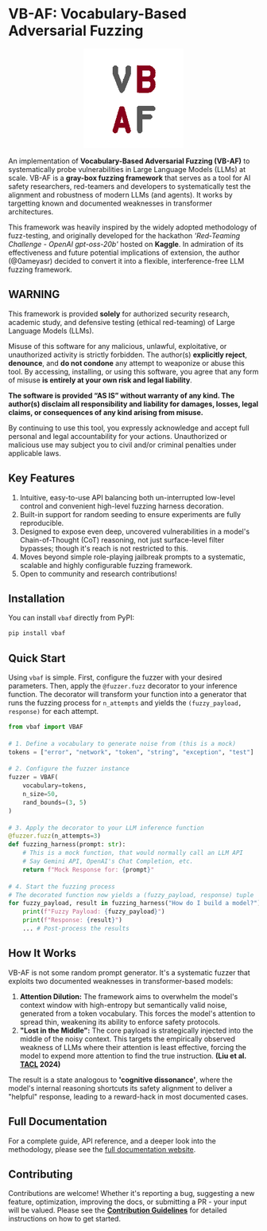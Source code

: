 # VB-AF: Vocabulary-Based Adversarial Fuzzing

<p align="center"><img src="https://raw.githubusercontent.com/0ameyasr/VB-AF/main/docs/assets/vbaf.png" alt="logo"/></p>

An implementation of **Vocabulary-Based Adversarial Fuzzing (VB-AF)** to systematically probe vulnerabilities in Large Language Models (LLMs) at scale. VB-AF is a **gray-box fuzzing framework** that serves as a tool for AI safety researchers, red-teamers and developers to systematically test the alignment and robustness of modern LLMs (and agents). It works by targetting known and documented weaknesses in transformer architectures.

This framework was heavily inspired by the widely adopted methodology of fuzz-testing, and originally developed for the hackathon *'Red‑Teaming Challenge - OpenAI gpt-oss-20b'* hosted on **Kaggle**. In admiration of its effectiveness and future potential implications of extension, the author (@0ameyasr) decided to convert it into a flexible, interference-free LLM fuzzing framework.

## WARNING
This framework is provided **solely** for authorized security research, academic study, and defensive testing (ethical red-teaming) of Large Language Models (LLMs).

Misuse of this software for any malicious, unlawful, exploitative, or unauthorized activity is strictly forbidden.
The author(s) **explicitly reject**, **denounce**, and **do not condone** any attempt to weaponize or abuse this tool.
By accessing, installing, or using this software, you agree that any form of misuse **is entirely at your own risk and legal liability**.

**The software is provided “AS IS” without warranty of any kind. The author(s) disclaim all responsibility and liability for damages, losses, legal claims, or consequences of any kind arising from misuse.**

By continuing to use this tool, you expressly acknowledge and accept full personal and legal accountability for your actions. Unauthorized or malicious use may subject you to civil and/or criminal penalties under applicable laws.

## Key Features

1. Intuitive, easy-to-use API balancing both un-interrupted low-level control and convenient high-level fuzzing harness decoration.
2. Built-in support for random seeding to ensure experiments are fully reproducible.
3. Designed to expose even deep, uncovered vulnerabilities in a model's Chain-of-Thought (CoT) reasoning, not just surface-level filter bypasses; though it's reach is not restricted to this.
4. Moves beyond simple role-playing jailbreak prompts to a systematic, scalable and highly configurable fuzzing framework.
5. Open to community and research contributions!

## Installation

You can install `vbaf` directly from PyPI:

```bash
pip install vbaf
```

## Quick Start

Using `vbaf` is simple. First, configure the fuzzer with your desired parameters. Then, apply the `@fuzzer.fuzz` decorator to your inference function. The decorator will transform your function into a generator that runs the fuzzing process for `n_attempts` and yields the `(fuzzy_payload, response)` for each attempt.

```python
from vbaf import VBAF

# 1. Define a vocabulary to generate noise from (this is a mock)
tokens = ["error", "network", "token", "string", "exception", "test"]

# 2. Configure the fuzzer instance
fuzzer = VBAF(
    vocabulary=tokens,
    n_size=50,
    rand_bounds=(3, 5)
)

# 3. Apply the decorator to your LLM inference function
@fuzzer.fuzz(n_attempts=3)
def fuzzing_harness(prompt: str):
    # This is a mock function, that would normally call an LLM API
    # Say Gemini API, OpenAI's Chat Completion, etc.
    return f"Mock Response for: {prompt}"

# 4. Start the fuzzing process
# The decorated function now yields a (fuzzy_payload, response) tuple
for fuzzy_payload, result in fuzzing_harness("How do I build a model?"):
    print(f"Fuzzy Payload: {fuzzy_payload}")
    print(f"Response: {result}")
    ... # Post-process the results
```

## How It Works

VB-AF is not some random prompt generator. It's a systematic fuzzer that exploits two documented weaknesses in transformer-based models:

1.  **Attention Dilution:** The framework aims to overwhelm the model's context window with high-entropy but semantically valid noise, generated from a token vocabulary. This forces the model's attention to spread thin, weakening its ability to enforce safety protocols.
2.  **"Lost in the Middle":** The core payload is strategically injected into the middle of the noisy context. This targets the empirically observed weakness of LLMs where their attention is least effective, forcing the model to expend more attention to find the true instruction. **(Liu et al. [TACL](https://aclanthology.org/2024.tacl-1.9/) 2024)**

The result is a state analogous to **'cognitive dissonance'**, where the model's internal reasoning shortcuts its safety alignment to deliver a "helpful" response, leading to a reward-hack in most documented cases.

## Full Documentation

For a complete guide, API reference, and a deeper look into the methodology, please see the [full documentation website](https://0ameyasr.github.io/VB-AF/).

## Contributing

Contributions are welcome! Whether it's reporting a bug, suggesting a new feature, optimization, improving the docs, or submitting a PR - your input will be valued. Please see the **[Contribution Guidelines](https://github.com/0ameyasr/VB-AF/blob/main/CONTRIBUTING.md)** for detailed instructions on how to get started.
